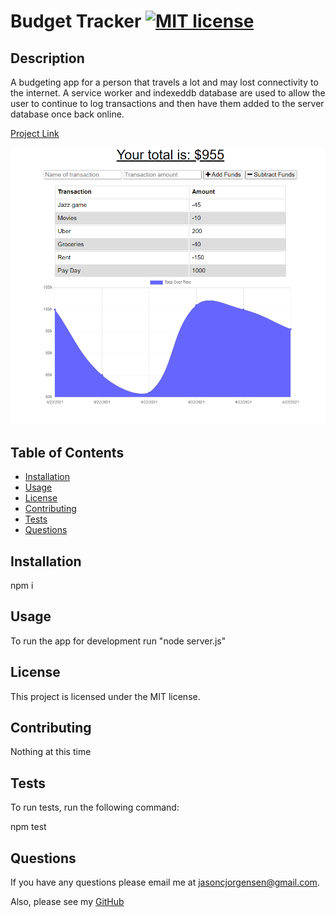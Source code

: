
  # Budget Tracker [![MIT license](https://img.shields.io/badge/License-MIT-blue.svg)](https://lbesson.mit-license.org/)

  
  ## Description
  A budgeting app for a person that travels a lot and may lost connectivity to the internet. A service worker and indexeddb database are used to allow the user to continue to log transactions and then have them added to the server database once back online. 

  [Project Link](https://desolate-escarpment-73377.herokuapp.com/)

  <img src="./public/icons/Capture.PNG">

  ## Table of Contents

  * [Installation](#installation)
  * [Usage](#usage)
  * [License](#license)
  * [Contributing](#contributing)
  * [Tests](#tests)
  * [Questions](#questions)

  ## Installation

  npm i

  ## Usage

  To run the app for development run "node server.js"

  ## License

  This project is licensed under the MIT license.

  ## Contributing
  Nothing at this time

  ## Tests

  To run tests, run the following command: 

  npm test

  ## Questions
  If you have any questions please email me at jasoncjorgensen@gmail.com.

  Also, please see my [GitHub](https://github.com/Jason-Jorgensen)
